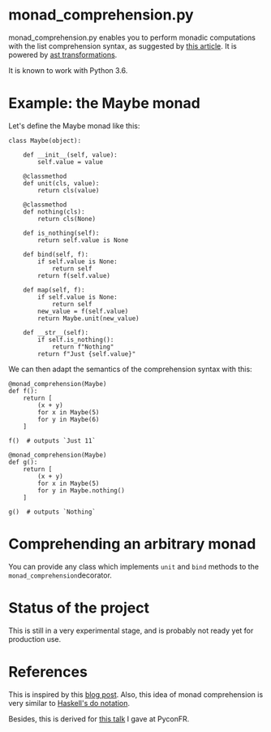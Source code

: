 # monad_comprehension.py

monad_comprehension.py enables you to perform monadic computations with the list comprehension syntax, as suggested by [this article](http://blog.sigfpe.com/2012/03/overloading-python-list-comprehension.html). It is powered by [ast transformations](https://docs.python.org/3.7/library/ast.html).

It is known to work with Python 3.6.

# Example: the Maybe monad

Let's define the Maybe monad like this:

```py3
class Maybe(object):

    def __init__(self, value):
        self.value = value

    @classmethod
    def unit(cls, value):
        return cls(value)

    @classmethod
    def nothing(cls):
        return cls(None)

    def is_nothing(self):
        return self.value is None

    def bind(self, f):
        if self.value is None:
            return self
        return f(self.value)

    def map(self, f):
        if self.value is None:
            return self
        new_value = f(self.value)
        return Maybe.unit(new_value)

    def __str__(self):
        if self.is_nothing():
            return f"Nothing"
        return f"Just {self.value}"
```

We can then adapt the semantics of the comprehension syntax with this:
```py3
@monad_comprehension(Maybe)
def f():
    return [
        (x + y)
        for x in Maybe(5)
        for y in Maybe(6)
    ]

f()  # outputs `Just 11`

@monad_comprehension(Maybe)
def g():
    return [
        (x + y)
        for x in Maybe(5)
        for y in Maybe.nothing()
    ]

g()  # outputs `Nothing`
```

# Comprehending an arbitrary monad

You can provide any class which implements `unit` and `bind` methods to the `monad_comprehension`decorator.

# Status of the project

This is still in a very experimental stage, and is probably not ready yet for production use.

# References

This is inspired by this [blog post](http://blog.sigfpe.com/2012/03/overloading-python-list-comprehension.html). Also, this idea of monad comprehension is very similar to [Haskell's do notation](https://en.wikibooks.org/wiki/Haskell/do_notation).

Besides, this is derived for [this talk](http://slides.com/v-perez/pythonic-monads-in-real-life#/) I gave at PyconFR.
